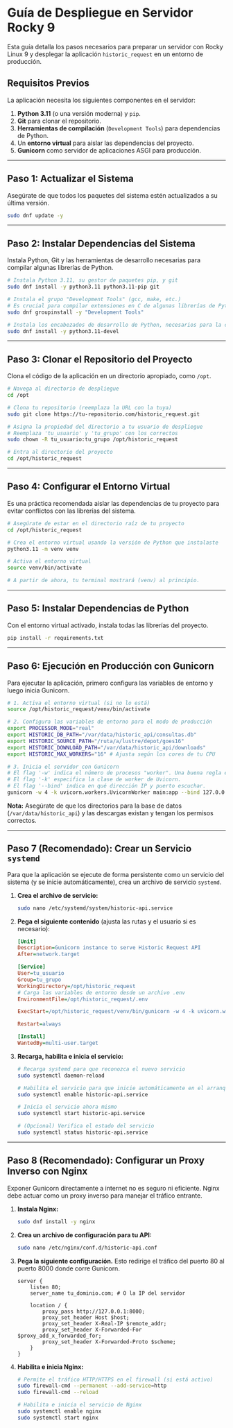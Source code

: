 
# Guía de Despliegue en Servidor Rocky 9

Esta guía detalla los pasos necesarios para preparar un servidor con Rocky Linux 9 y desplegar la aplicación `historic_request` en un entorno de producción.

## Requisitos Previos

La aplicación necesita los siguientes componentes en el servidor:

1.  **Python 3.11** (o una versión moderna) y `pip`.
2.  **Git** para clonar el repositorio.
3.  **Herramientas de compilación** (`Development Tools`) para dependencias de Python.
4.  Un **entorno virtual** para aislar las dependencias del proyecto.
5.  **Gunicorn** como servidor de aplicaciones ASGI para producción.

---

## Paso 1: Actualizar el Sistema

Asegúrate de que todos los paquetes del sistema estén actualizados a su última versión.

```bash
sudo dnf update -y
```

---

## Paso 2: Instalar Dependencias del Sistema

Instala Python, Git y las herramientas de desarrollo necesarias para compilar algunas librerías de Python.

```bash
# Instala Python 3.11, su gestor de paquetes pip, y git
sudo dnf install -y python3.11 python3.11-pip git

# Instala el grupo "Development Tools" (gcc, make, etc.)
# Es crucial para compilar extensiones en C de algunas librerías de Python.
sudo dnf groupinstall -y "Development Tools"

# Instala los encabezados de desarrollo de Python, necesarios para la compilación
sudo dnf install -y python3.11-devel
```

---

## Paso 3: Clonar el Repositorio del Proyecto

Clona el código de la aplicación en un directorio apropiado, como `/opt`.

```bash
# Navega al directorio de despliegue
cd /opt

# Clona tu repositorio (reemplaza la URL con la tuya)
sudo git clone https://tu-repositorio.com/historic_request.git

# Asigna la propiedad del directorio a tu usuario de despliegue
# Reemplaza 'tu_usuario' y 'tu_grupo' con los correctos
sudo chown -R tu_usuario:tu_grupo /opt/historic_request

# Entra al directorio del proyecto
cd /opt/historic_request
```

---

## Paso 4: Configurar el Entorno Virtual

Es una práctica recomendada aislar las dependencias de tu proyecto para evitar conflictos con las librerías del sistema.

```bash
# Asegúrate de estar en el directorio raíz de tu proyecto
cd /opt/historic_request

# Crea el entorno virtual usando la versión de Python que instalaste
python3.11 -m venv venv

# Activa el entorno virtual
source venv/bin/activate

# A partir de ahora, tu terminal mostrará (venv) al principio.
```

---

## Paso 5: Instalar Dependencias de Python

Con el entorno virtual activado, instala todas las librerías del proyecto.

```bash
pip install -r requirements.txt
```

---

## Paso 6: Ejecución en Producción con Gunicorn

Para ejecutar la aplicación, primero configura las variables de entorno y luego inicia Gunicorn.

```bash
# 1. Activa el entorno virtual (si no lo está)
source /opt/historic_request/venv/bin/activate

# 2. Configura las variables de entorno para el modo de producción
export PROCESSOR_MODE="real"
export HISTORIC_DB_PATH="/var/data/historic_api/consultas.db"
export HISTORIC_SOURCE_PATH="/ruta/a/lustre/depot/goes16"
export HISTORIC_DOWNLOAD_PATH="/var/data/historic_api/downloads"
export HISTORIC_MAX_WORKERS="16" # Ajusta según los cores de tu CPU

# 3. Inicia el servidor con Gunicorn
# El flag '-w' indica el número de procesos "worker". Una buena regla es (2 * N_CORES) + 1.
# El flag '-k' especifica la clase de worker de Uvicorn.
# El flag '--bind' indica en qué dirección IP y puerto escuchar.
gunicorn -w 4 -k uvicorn.workers.UvicornWorker main:app --bind 127.0.0.1:8000
```

**Nota:** Asegúrate de que los directorios para la base de datos (`/var/data/historic_api`) y las descargas existan y tengan los permisos correctos.

---

## Paso 7 (Recomendado): Crear un Servicio `systemd`

Para que la aplicación se ejecute de forma persistente como un servicio del sistema (y se inicie automáticamente), crea un archivo de servicio `systemd`.

1.  **Crea el archivo de servicio:**
    ```bash
    sudo nano /etc/systemd/system/historic-api.service
    ```

2.  **Pega el siguiente contenido** (ajusta las rutas y el usuario si es necesario):

    ```ini
    [Unit]
    Description=Gunicorn instance to serve Historic Request API
    After=network.target

    [Service]
    User=tu_usuario
    Group=tu_grupo
    WorkingDirectory=/opt/historic_request
    # Carga las variables de entorno desde un archivo .env
    EnvironmentFile=/opt/historic_request/.env
    
    ExecStart=/opt/historic_request/venv/bin/gunicorn -w 4 -k uvicorn.workers.UvicornWorker main:app --bind 0.0.0.0:8000

    Restart=always

    [Install]
    WantedBy=multi-user.target
    ```

3.  **Recarga, habilita e inicia el servicio:**

    ```bash
    # Recarga systemd para que reconozca el nuevo servicio
    sudo systemctl daemon-reload

    # Habilita el servicio para que inicie automáticamente en el arranque
    sudo systemctl enable historic-api.service

    # Inicia el servicio ahora mismo
    sudo systemctl start historic-api.service

    # (Opcional) Verifica el estado del servicio
    sudo systemctl status historic-api.service
    ```

---

## Paso 8 (Recomendado): Configurar un Proxy Inverso con Nginx

Exponer Gunicorn directamente a internet no es seguro ni eficiente. Nginx debe actuar como un proxy inverso para manejar el tráfico entrante.

1.  **Instala Nginx:**
    ```bash
    sudo dnf install -y nginx
    ```

2.  **Crea un archivo de configuración para tu API:**
    ```bash
    sudo nano /etc/nginx/conf.d/historic-api.conf
    ```

3.  **Pega la siguiente configuración.** Esto redirige el tráfico del puerto 80 al puerto 8000 donde corre Gunicorn.

    ```nginx
    server {
        listen 80;
        server_name tu_dominio.com; # O la IP del servidor

        location / {
            proxy_pass http://127.0.0.1:8000;
            proxy_set_header Host $host;
            proxy_set_header X-Real-IP $remote_addr;
            proxy_set_header X-Forwarded-For $proxy_add_x_forwarded_for;
            proxy_set_header X-Forwarded-Proto $scheme;
        }
    }
    ```

4.  **Habilita e inicia Nginx:**
    ```bash
    # Permite el tráfico HTTP/HTTPS en el firewall (si está activo)
    sudo firewall-cmd --permanent --add-service=http
    sudo firewall-cmd --reload

    # Habilita e inicia el servicio de Nginx
    sudo systemctl enable nginx
    sudo systemctl start nginx
    ```
    ```
